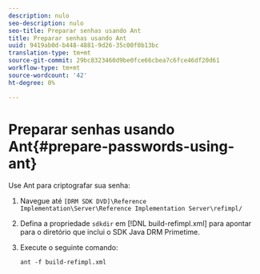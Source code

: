 ```yaml
---
description: nulo
seo-description: nulo
seo-title: Preparar senhas usando Ant
title: Preparar senhas usando Ant
uuid: 9419ab0d-b448-4881-9d26-35c00f0b13bc
translation-type: tm+mt
source-git-commit: 29bc8323460d9be0fce66cbea7c6fce46df20d61
workflow-type: tm+mt
source-wordcount: '42'
ht-degree: 0%

---
```



# Preparar senhas usando Ant{#prepare-passwords-using-ant}

Use Ant para criptografar sua senha:

1. Navegue até `[DRM SDK DVD]\Reference Implementation\Server\Reference Implementation Server\refimpl/`
1. Defina a propriedade `sdkdir` em [!DNL build-refimpl.xml] para apontar para o diretório que inclui o SDK Java DRM Primetime.
1. Execute o seguinte comando:

   ```
   ant -f build-refimpl.xml
   ```

